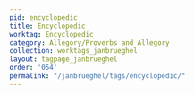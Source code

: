 ```yaml
---
pid: encyclopedic
title: Encyclopedic
worktag: Encyclopedic
category: Allegory/Proverbs and Allegory
collection: worktags_janbrueghel
layout: tagpage_janbrueghel
order: '054'
permalink: "/janbrueghel/tags/encyclopedic/"
---
```

